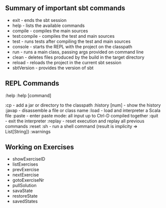 ## Summary of important sbt commands

* exit - ends the sbt session
* help - lists the available commands
* compile - compiles the main sources
* test:compile - compiles the test and main sources
* test - runs tests after compiling the test and main sources
* console - starts the REPL with the project on the classpath
* run - runs a main class, passing args provided on command line
* clean - deletes files produced by the build in the target directory
* reload - reloads the project in the current sbt session
* sbtVersion - provides the version of sbt

## REPL Commands
:help
:help [command]

:cp<path>           - add a jar or directory to the classpath
:history [num]      - show the history
:javap <classpath>  - disassemble a file or class name
:load <path>        - load and interpreter a Scala file
:paste              - enter paste mode: all input up to Ctrl-D compiled together
:quit               - exit the interpreter
:replay             - reset execution and replay all previous commands
:reset
:sh <command line>  - run a shell command (result is implicity => List[String])
:warnings


## Working on Exercises
* showExerciseID
* listExercises
* prevExercise
* nextExercise
* gotoExerciseNr <ex number>
* pullSolution
* savaState
* restoreState <ex Id>
* savedStates
